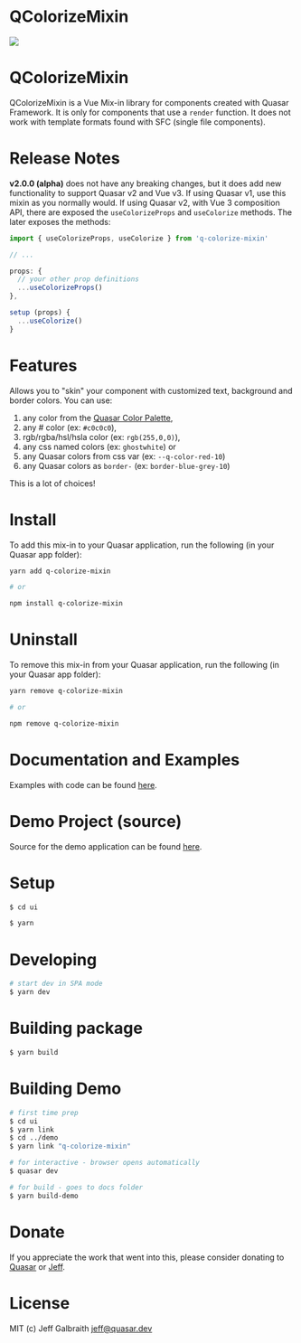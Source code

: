 # QColorizeMixin

<img src="https://img.shields.io/npm/v/mixin.svg?label=mixin">

QColorizeMixin
===

QColorizeMixin is a Vue Mix-in library for components created with Quasar Framework. It is only for components that use a `render` function. It does not work with template formats found with SFC (single file components).

# Release Notes

**v2.0.0 (alpha)** does not have any breaking changes, but it does add new functionality to support Quasar v2 and Vue v3.
If using Quasar v1, use this mixin as you normally would.
If using Quasar v2, with Vue 3 composition API, there are exposed the `useColorizeProps` and `useColorize` methods. The later exposes the methods:

```js
import { useColorizeProps, useColorize } from 'q-colorize-mixin'

// ...

props: {
  // your other prop definitions
  ...useColorizeProps()
},

setup (props) {
  ...useColorize()
}
```

# Features

Allows you to "skin" your component with customized text, background and border colors. You can use:
1. any color from the [Quasar Color Palette](https://quasar.dev/style/color-palette#Color-List),
2. any # color (ex: `#c0c0c0`),
3. rgb/rgba/hsl/hsla color (ex: `rgb(255,0,0)`),
4. any css named colors (ex: `ghostwhite`) or
5. any Quasar colors from css var (ex: `--q-color-red-10`)
6. any Quasar colors as `border-` (ex: `border-blue-grey-10`)

This is a lot of choices!

# Install
To add this mix-in to your Quasar application, run the following (in your Quasar app folder):

```bash
yarn add q-colorize-mixin

# or

npm install q-colorize-mixin
```

# Uninstall
To remove this mix-in from your Quasar application, run the following (in your Quasar app folder):

```bash
yarn remove q-colorize-mixin

# or

npm remove q-colorize-mixin
```

# Documentation and Examples
Examples with code can be found [here](https://hawkeye64.github.io/q-colorize-mixin/examples).

# Demo Project (source)
Source for the demo application can be found [here](https://github.com/hawkeye64/q-colorize-mixin/tree/master/demo).

# Setup
```bash
$ cd ui

$ yarn
```

# Developing
```bash
# start dev in SPA mode
$ yarn dev
```

# Building package
```bash
$ yarn build
```

# Building Demo
```bash
# first time prep
$ cd ui
$ yarn link
$ cd ../demo
$ yarn link "q-colorize-mixin"

# for interactive - browser opens automatically
$ quasar dev

# for build - goes to docs folder
$ yarn build-demo
```

# Donate
If you appreciate the work that went into this, please consider donating to [Quasar](https://donate.quasar.dev) or [Jeff](https://github.com/sponsors/hawkeye64).

# License
MIT (c) Jeff Galbraith <jeff@quasar.dev>
